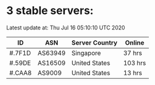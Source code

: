 # 3 stable servers:

Latest update at: Thu Jul 16 05:10:10 UTC 2020

| ID | ASN | Server Country | Online |
| -- | --- | -------------- | ------ |
| #.7F1D | AS63949 | Singapore | 37 hrs |
| #.59DE | AS16509 | United States | 103 hrs |
| #.CAA8 | AS9009 | United States | 13 hrs |


